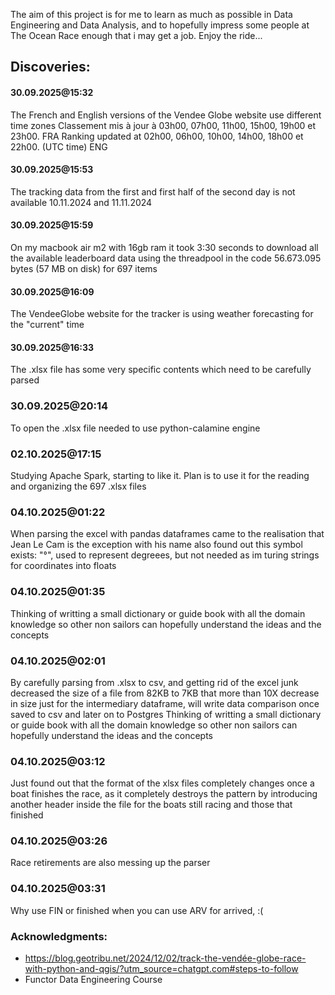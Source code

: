 The aim of this project is for me to learn as much as possible in Data Engineering and Data Analysis, and to hopefully impress some people at The Ocean Race enough that i may get a job. Enjoy the ride...

## Discoveries:

#### 30.09.2025@15:32 
The French and English versions of the Vendee Globe website use different time zones
Classement mis à jour à 03h00, 07h00, 11h00, 15h00, 19h00 et 23h00. FRA
Ranking updated at 02h00, 06h00, 10h00, 14h00, 18h00 et 22h00. (UTC time) ENG


#### 30.09.2025@15:53
The tracking data from the first and first half of the second day is not available
10.11.2024 and 11.11.2024

#### 30.09.2025@15:59
On my macbook air m2 with 16gb ram it took 3:30 seconds to download all the available leaderboard data
using the threadpool in the code 
56.673.095 bytes (57 MB on disk) for 697 items

#### 30.09.2025@16:09
The VendeeGlobe website for the tracker is using weather forecasting for the "current" time


#### 30.09.2025@16:33
The .xlsx file has some very specific contents which need to be carefully parsed

### 30.09.2025@20:14
To open the .xlsx file needed to use python-calamine engine 

### 02.10.2025@17:15
Studying Apache Spark, starting to like it. Plan is to use it for the reading and organizing the 697 .xlsx files

### 04.10.2025@01:22
When parsing the excel with pandas dataframes came to the realisation that Jean Le Cam is the exception with his name
also found out this symbol exists: "°", used to represent degreees, but not needed as im turing strings for coordinates into floats


### 04.10.2025@01:35
Thinking of writting a small dictionary or guide book with all the domain knowledge 
so other non sailors can hopefully understand the ideas and the concepts


### 04.10.2025@02:01
By carefully parsing from .xlsx to csv, and getting rid of the excel junk decreased the size of a file 
from 82KB to 7KB that more than 10X decrease in size just for the intermediary dataframe, will write data comparison once 
saved to csv and later on to Postgres
Thinking of writting a small dictionary or guide book with all the domain knowledge 
so other non sailors can hopefully understand the ideas and the concepts

### 04.10.2025@03:12
Just found out that the format of the xlsx files completely changes once a boat finishes the race, as it completely destroys the pattern
by introducing another header inside the file for the boats still racing and those that finished

### 04.10.2025@03:26
Race retirements are also messing up the parser

### 04.10.2025@03:31
Why use FIN or finished when you can use ARV for arrived, :(
### Acknowledgments:
- https://blog.geotribu.net/2024/12/02/track-the-vendée-globe-race-with-python-and-qgis/?utm_source=chatgpt.com#steps-to-follow
- Functor Data Engineering Course
